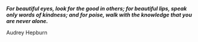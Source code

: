 _**For beautiful eyes, look for the good in others; for beautiful lips, speak only words of kindness; and for poise, walk with the knowledge that you are never alone.**_

Audrey Hepburn